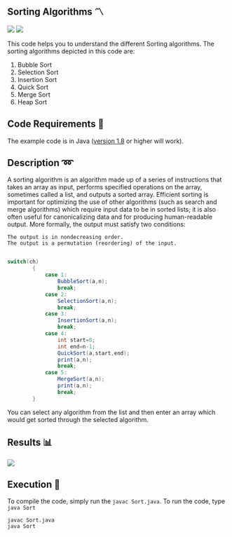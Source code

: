 ## Sorting Algorithms 〽️

[![](https://img.shields.io/github/license/sourcerer-io/hall-of-fame.svg?colorB=ff0000)](https://github.com/akshaybahadur21/Sort/blob/master/LICENSE.txt)  [![](https://img.shields.io/badge/Akshay-Bahadur-brightgreen.svg?colorB=ff0000)](https://akshaybahadur.com)

This code helps you to understand the different Sorting algorithms. The sorting algorithms depicted in this code are:
1) Bubble Sort
2) Selection Sort
3) Insertion Sort
4) Quick Sort
5) Merge Sort
6) Heap Sort

## Code Requirements 🦄
The example code is in Java ([version 1.8](https://java.com/en/download/) or higher will work). 

## Description ➿
A sorting algorithm is an algorithm made up of a series of instructions that takes an array as input, performs specified operations on the array, sometimes called a list, and outputs a sorted array.
 Efficient sorting is important for optimizing the use of other algorithms (such as search and merge algorithms) which require input data to be in sorted lists; it is also often useful for canonicalizing data and for producing human-readable output. More formally, the output must satisfy two conditions:

    The output is in nondecreasing order.
    The output is a permutation (reordering) of the input.


```java

switch(ch)
		{
			case 1:
				BubbleSort(a,n);
				break;
			case 2:
				SelectionSort(a,n);
				break;
			case 3:
				InsertionSort(a,n);
				break;
			case 4:
				int start=0;
				int end=n-1;
				QuickSort(a,start,end);
				print(a,n);
				break;
			case 5:
				MergeSort(a,n);
				print(a,n);	
				break;
		}
``` 


You can select any algorithm from the list and then enter an array which would get sorted through the selected algorithm.

## Results 📊
<img src="https://github.com/akshaybahadur21/Sort/blob/master/sort.gif">


## Execution 🐉
To compile the code, simply run the `javac Sort.java`.
To run the code, type `java Sort`

```
javac Sort.java
java Sort
```
